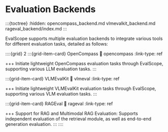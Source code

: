 # Evaluation Backends
:::{toctree}
:hidden:
opencompass_backend.md
vlmevalkit_backend.md
rageval_backend/index.md
:::

EvalScope supports multiple evaluation backends to integrate various tools for different evaluation tasks, detailed as follows:

::::{grid} 2
:::{grid-item-card} OpenCompass
:link: opencompass
:link-type: ref

+++
Initiate lightweight OpenCompass evaluation tasks through EvalScope, supporting various LLM evaluation tasks.
:::

:::{grid-item-card} VLMEvalKit
:link: vlmeval
:link-type: ref

+++
Initiate lightweight VLMEvalKit evaluation tasks through EvalScope, supporting various VLM evaluation tasks.
:::

:::{grid-item-card} RAGEval
:link: rageval
:link-type: ref

+++
Support for RAG and Multimodal RAG Evaluation: Supports independent evaluation of the retrieval module, as well as end-to-end generation evaluation.
:::
::::
